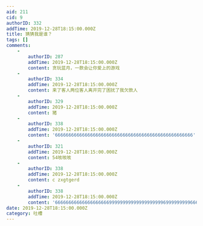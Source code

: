 ```yaml
---
aid: 211
cid: 9
authorID: 332
addTime: 2019-12-28T18:15:00.000Z
title: 猜猜我是谁？
tags: []
comments:
    -
        authorID: 287
        addTime: 2019-12-28T18:15:00.000Z
        content: 贪玩蓝月，一款会让你爱上的游戏
    -
        authorID: 334
        addTime: 2019-12-28T18:15:00.000Z
        content: 来了客人两位客人离开完了困扰了我欠款人
    -
        authorID: 329
        addTime: 2019-12-28T18:15:00.000Z
        content: 猪
    -
        authorID: 338
        addTime: 2019-12-28T18:15:00.000Z
        content: '666666666666666666666666666666666666666666666666666'
    -
        authorID: 321
        addTime: 2019-12-28T18:15:00.000Z
        content: 54咳咳咳
    -
        authorID: 338
        addTime: 2019-12-28T18:15:00.000Z
        content: c zxgtgerd
    -
        authorID: 338
        addTime: 2019-12-28T18:15:00.000Z
        content: '66666666666666666666999999999999999999996999999999666'
date: 2019-12-28T18:15:00.000Z
category: 吐槽
---
```



